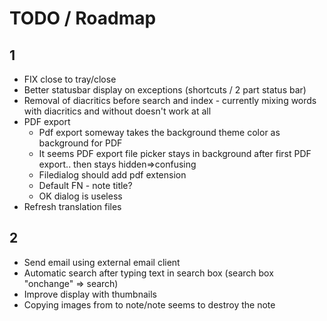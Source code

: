 # TODO / Roadmap
## 1
* FIX close to tray/close
* Better statusbar display on exceptions (shortcuts / 2 part status bar)
* Removal of diacritics before search and index - currently mixing words with 
  diacritics and without doesn't work at all 
* PDF export
    * Pdf export someway takes the background theme color as background for PDF
    * It seems PDF export file picker stays in background after first PDF export.. then stays hidden=>confusing
    * Filedialog should add pdf extension
    * Default FN - note title?
    * OK dialog is useless
* Refresh translation files

## 2
* Send email using external email client
* Automatic search after typing text in search box (search box "onchange" => search)
* Improve display with thumbnails
* Copying images from to note/note seems to destroy the note
  
